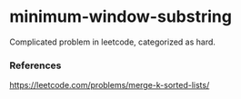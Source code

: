 # minimum-window-substring
Complicated problem in leetcode, categorized as hard.

### References

https://leetcode.com/problems/merge-k-sorted-lists/
